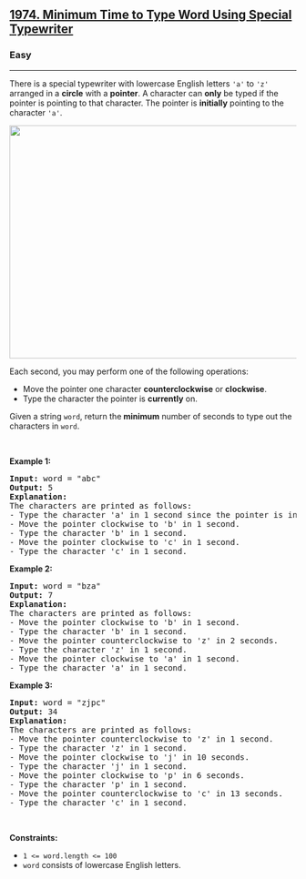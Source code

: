 <h2><a href="https://leetcode.com/problems/minimum-time-to-type-word-using-special-typewriter/">1974. Minimum Time to Type Word Using Special Typewriter</a></h2><h3>Easy</h3><hr><div><p>There is a special typewriter with lowercase English letters <code>'a'</code> to <code>'z'</code> arranged in a <strong>circle</strong> with a <strong>pointer</strong>. A character can <strong>only</strong> be typed if the pointer is pointing to that character. The pointer is <strong>initially</strong> pointing to the character <code>'a'</code>.</p>
<img alt="" src="https://assets.leetcode.com/uploads/2021/07/31/chart.jpg" style="width: 530px; height: 410px;">
<p>Each second, you may perform one of the following operations:</p>

<ul>
	<li>Move the pointer one character <strong>counterclockwise</strong> or <strong>clockwise</strong>.</li>
	<li>Type the character the pointer is <strong>currently</strong> on.</li>
</ul>

<p>Given a string <code>word</code>, return the<strong> minimum</strong> number of seconds to type out the characters in <code>word</code>.</p>

<p>&nbsp;</p>
<p><strong>Example 1:</strong></p>

<pre><strong>Input:</strong> word = "abc"
<strong>Output:</strong> 5
<strong>Explanation: 
</strong>The characters are printed as follows:
- Type the character 'a' in 1 second since the pointer is initially on 'a'.
- Move the pointer clockwise to 'b' in 1 second.
- Type the character 'b' in 1 second.
- Move the pointer clockwise to 'c' in 1 second.
- Type the character 'c' in 1 second.
</pre>

<p><strong>Example 2:</strong></p>

<pre><strong>Input:</strong> word = "bza"
<strong>Output:</strong> 7
<strong>Explanation:
</strong>The characters are printed as follows:
- Move the pointer clockwise to 'b' in 1 second.
- Type the character 'b' in 1 second.
- Move the pointer counterclockwise to 'z' in 2 seconds.
- Type the character 'z' in 1 second.
- Move the pointer clockwise to 'a' in 1 second.
- Type the character 'a' in 1 second.
</pre>

<p><strong>Example 3:</strong></p>

<pre><strong>Input:</strong> word = "zjpc"
<strong>Output:</strong> 34
<strong>Explanation:</strong>
The characters are printed as follows:
- Move the pointer counterclockwise to 'z' in 1 second.
- Type the character 'z' in 1 second.
- Move the pointer clockwise to 'j' in 10 seconds.
- Type the character 'j' in 1 second.
- Move the pointer clockwise to 'p' in 6 seconds.
- Type the character 'p' in 1 second.
- Move the pointer counterclockwise to 'c' in 13 seconds.
- Type the character 'c' in 1 second.
</pre>

<p>&nbsp;</p>
<p><strong>Constraints:</strong></p>

<ul>
	<li><code>1 &lt;= word.length &lt;= 100</code></li>
	<li><code>word</code> consists of lowercase English letters.</li>
</ul>
</div>